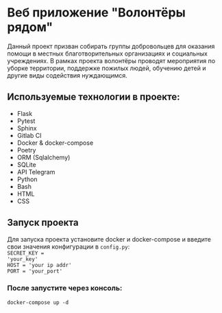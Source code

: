 # Веб приложение "Волонтёры рядом"

<p > Данный проект призван собирать группы добровольцев для 
оказания помощи в местных благотворительных 
организациях и социальных учреждениях. В рамках 
проекта волонтёры проводят мероприятия по уборке
территории, поддержке пожилых людей, обучению 
детей и другие виды содействия нуждающимся.</>



## Используемые технологии в проекте:
* Flask
* Pytest
* Sphinx
* Gitlab CI
* Docker & docker-compose
* Poetry
* ORM (Sqlalchemy)
* SQLite
* API Telegram
* Python
* Bash
* HTML
* CSS


## Запуск проекта

Для запуска проекта установите docker и docker-compose и введите свои значения конфигурации в <code>config.py</code>:<br/>
<code>SECRET_KEY = 'your_key'</code><br/>
<code>HOST = 'your ip addr'</code><br/>
<code>PORT = 'your_port'</code><br/>
<h3>После запустите через консоль:</h3>
<code>docker-compose up -d</code><br/>